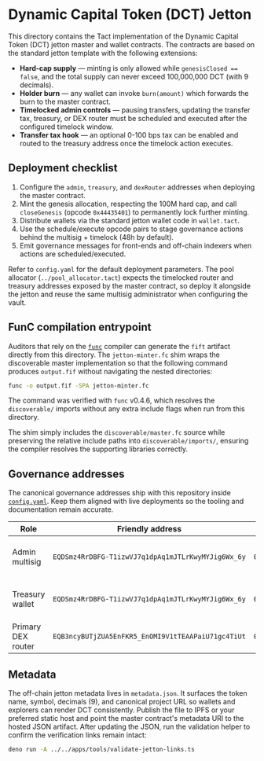 # Dynamic Capital Token (DCT) Jetton

This directory contains the Tact implementation of the Dynamic Capital Token
(DCT) jetton master and wallet contracts. The contracts are based on the
standard jetton template with the following extensions:

- **Hard-cap supply** — minting is only allowed while `genesisClosed == false`,
  and the total supply can never exceed 100,000,000 DCT (with 9 decimals).
- **Holder burn** — any wallet can invoke `burn(amount)` which forwards the burn
  to the master contract.
- **Timelocked admin controls** — pausing transfers, updating the transfer tax,
  treasury, or DEX router must be scheduled and executed after the configured
  timelock window.
- **Transfer tax hook** — an optional 0-100 bps tax can be enabled and routed to
  the treasury address once the timelock action executes.

## Deployment checklist

1. Configure the `admin`, `treasury`, and `dexRouter` addresses when deploying
   the master contract.
2. Mint the genesis allocation, respecting the 100M hard cap, and call
   `closeGenesis` (opcode `0x44435401`) to permanently lock further minting.
3. Distribute wallets via the standard jetton wallet code in `wallet.tact`.
4. Use the schedule/execute opcode pairs to stage governance actions behind the
   multisig + timelock (48h by default).
5. Emit governance messages for front-ends and off-chain indexers when actions
   are scheduled/executed.

Refer to `config.yaml` for the default deployment parameters. The pool allocator
(`../pool_allocator.tact`) expects the timelocked router and treasury addresses
exposed by the master contract, so deploy it alongside the jetton and reuse the
same multisig administrator when configuring the vault.

## FunC compilation entrypoint

Auditors that rely on the [`func`](https://github.com/ton-blockchain/ton)
compiler can generate the `fift` artifact directly from this directory. The
`jetton-minter.fc` shim wraps the discoverable master implementation so that the
following command produces `output.fif` without navigating the nested
directories:

```sh
func -o output.fif -SPA jetton-minter.fc
```

The command was verified with `func` v0.4.6, which resolves the `discoverable/`
imports without any extra include flags when run from this directory.

The shim simply includes the `discoverable/master.fc` source while preserving
the relative include paths into `discoverable/imports/`, ensuring the compiler
resolves the supporting libraries correctly.

## Governance addresses

The canonical governance addresses ship with this repository inside
[`config.yaml`](../config.yaml). Keep them aligned with live deployments so the
tooling and documentation remain accurate.

| Role          | Friendly address                                                                 | Raw (`workchain:hash`)                                                    | Explorer links                                                                 |
| ------------- | -------------------------------------------------------------------------------- | ------------------------------------------------------------------------- | ------------------------------------------------------------------------------ |
| Admin multisig | `EQDSmz4RrDBFG-T1izwVJ7q1dpAq1mJTLrKwyMYJig6Wx_6y` | `0:d29b3e11ac30451be4f58b3c1527bab576902ad662532eb2b0c8c6098a0e96c7` | [tonviewer.com/EQDSm…x_6y](https://tonviewer.com/EQDSmz4RrDBFG-T1izwVJ7q1dpAq1mJTLrKwyMYJig6Wx_6y) · [verifier.ton.org/EQDSm…x_6y](https://verifier.ton.org/EQDSmz4RrDBFG-T1izwVJ7q1dpAq1mJTLrKwyMYJig6Wx_6y) |
| Treasury wallet | `EQDSmz4RrDBFG-T1izwVJ7q1dpAq1mJTLrKwyMYJig6Wx_6y` | `0:d29b3e11ac30451be4f58b3c1527bab576902ad662532eb2b0c8c6098a0e96c7` | [tonviewer.com/EQDSm…x_6y](https://tonviewer.com/EQDSmz4RrDBFG-T1izwVJ7q1dpAq1mJTLrKwyMYJig6Wx_6y) · [verifier.ton.org/EQDSm…x_6y](https://verifier.ton.org/EQDSmz4RrDBFG-T1izwVJ7q1dpAq1mJTLrKwyMYJig6Wx_6y) |
| Primary DEX router | `EQB3ncyBUTjZUA5EnFKR5_EnOMI9V1tTEAAPaiU71gc4TiUt` | `0:779dcc815138d9500e449c5291e7f12738c23d575b5310000f6a253bd607384e` | [tonviewer.com/EQB3n…TiUt](https://tonviewer.com/EQB3ncyBUTjZUA5EnFKR5_EnOMI9V1tTEAAPaiU71gc4TiUt) |

## Metadata

The off-chain jetton metadata lives in `metadata.json`. It surfaces the token
name, symbol, decimals (9), and canonical project URL so wallets and explorers
can render DCT consistently. Publish the file to IPFS or your preferred static
host and point the master contract's metadata URI to the hosted JSON artifact.
After updating the JSON, run the validation helper to confirm the verification
links remain intact:

```sh
deno run -A ../../apps/tools/validate-jetton-links.ts
```
